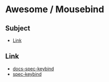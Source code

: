 
# Awesome / Mousebind


## Subject

* [Link](#link)


## Link

* [docs-spec-keybind](../../../../docs/spec/Mousebind.md)
* [spec-keybind](spec-keybind.md)
